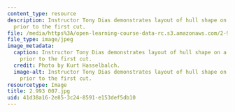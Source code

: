 ```yaml
---
content_type: resource
description: Instructor Tony Dias demonstrates layout of hull shape on a wood block
  prior to the first cut.
file: /media/https%3A/open-learning-course-data-rc.s3.amazonaws.com/2-993-special-topics-in-mechanical-engineering-the-art-and-science-of-boat-design-january-iap-2007/41d38a162e853c248591e153def5db10_2993007.jpg
file_type: image/jpeg
image_metadata:
  caption: Instructor Tony Dias demonstrates layout of hull shape on a wood block
    prior to the first cut.
  credit: Photo by Kurt Hasselbalch.
  image-alt: Instructor Tony Dias demonstrates layout of hull shape on a wood block
    prior to the first cut.
resourcetype: Image
title: 2.993 007.jpg
uid: 41d38a16-2e85-3c24-8591-e153def5db10
---
```

